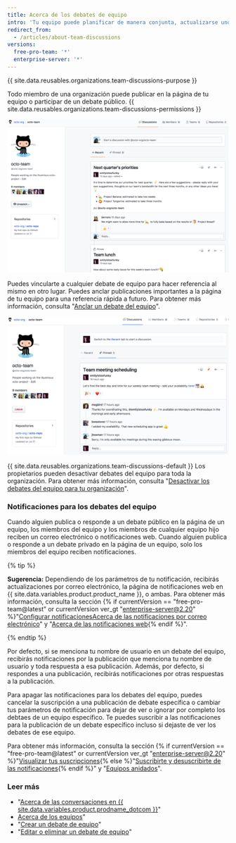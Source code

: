 ```yaml
---
title: Acerca de los debates de equipo
intro: 'Tu equipo puede planificar de manera conjunta, actualizarse unos a otros o hablar sobre cualquier tema que quieran en las publicaciones de debates en la página de tu equipo en una organización.'
redirect_from:
  - /articles/about-team-discussions
versions:
  free-pro-team: '*'
  enterprise-server: '*'
---
```


{{ site.data.reusables.organizations.team-discussions-purpose }}

Todo miembro de una organización puede publicar en la página de tu equipo o participar de un debate público. {{ site.data.reusables.organizations.team-discussions-permissions }}

![Pestaña Debayes de la página del equipo con debates privados y públicos](/assets/images/help/organizations/team-page-discussions-tab.png)

Puedes vincularte a cualquier debate de equipo para hacer referencia al mismo en otro lugar. Puedes anclar publicaciones importantes a la página de tu equipo para una referencia rápida a futuro. Para obtener más información, consulta "[Anclar un debate del equipo](/articles/pinning-a-team-discussion)".

![Pestaña Debates anclados de la página del equipo con debate anclado](/assets/images/help/organizations/team-discussions-pinned.png)

{{ site.data.reusables.organizations.team-discussions-default }} Los propietarios pueden desactivar debates del equipo para toda la organización. Para obtener más información, consulta "[Desactivar los debates del equipo para tu organización](/articles/disabling-team-discussions-for-your-organization)".

### Notificaciones para los debates del equipo

Cuando alguien publica o responde a un debate público en la página de un equipo, los miembros del equipo y los miembros de cualquier equipo hijo reciben un correo electrónico o notificaciones web. Cuando alguien publica o responde a un debate privado en la página de un equipo, solo los miembros del equipo reciben notificaciones.

{% tip %}

**Sugerencia:** Dependiendo de los parámetros de tu notificación, recibirás actualizaciones por correo electrónico, la página de notificaciones web en {{ site.data.variables.product.product_name }}, o ambas. Para obtener más información, consulta la sección {% if currentVersion == "free-pro-team@latest" or currentVersion ver_gt "enterprise-server@2.20" %}"[Configurar notificaciones](/github/managing-subscriptions-and-notifications-on-github/configuring-notifications)[Acerca de las notificaciones por correo electrónico](/github/receiving-notifications-about-activity-on-github/about-email-notifications)" y "[Acerca de las notificaciones web](/github/receiving-notifications-about-activity-on-github/about-web-notifications){% endif %}".

{% endtip %}

Por defecto, si se menciona tu nombre de usuario en un debate del equipo, recibirás notificaciones por la publicación que menciona tu nombre de usuario y toda respuesta a esa publicación. Además, por defecto, si respondes a una publicación, recibirás notificaciones por otras respuestas a la publicación.

Para apagar las notificaciones para los debates del equipo, puedes cancelar la suscripción a una publicación de debate específica o cambiar tus parámetros de notificación para dejar de ver o ignorar por completo los debtaes de un equipo específico. Te puedes suscribir a las notificaciones para la publicación de un debate específico incluso si dejaste de ver los debates de ese equipo.

Para obtener más información, consulta la sección {% if currentVersion == "free-pro-team@latest" or currentVersion ver_gt "enterprise-server@2.20" %}"[Visualizar tus suscripciones](/github/managing-subscriptions-and-notifications-on-github/viewing-your-subscriptions){% else %}"[Suscribirte y desuscribirte de las notificaciones](/github/receiving-notifications-about-activity-on-github/subscribing-to-and-unsubscribing-from-notifications){% endif %}" y "[Equipos anidados](/articles/about-teams/#nested-teams)".

### Leer más

- "[Acerca de las conversaciones en {{ site.data.variables.product.prodname_dotcom }}](/articles/about-conversations-on-github)"
- [Acerca de los equipos](/articles/about-teams)"
- "[Crear un debate de equipo](/articles/creating-a-team-discussion)"
- "[Editar o eliminar un debate de equipo](/articles/editing-or-deleting-a-team-discussion)"
